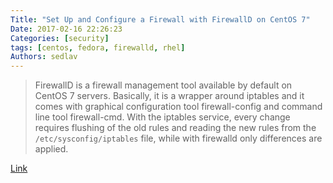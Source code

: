 ```yaml
---
Title: "Set Up and Configure a Firewall with FirewallD on CentOS 7"
Date: 2017-02-16 22:26:23
Categories: [security]
tags: [centos, fedora, firewalld, rhel]
Authors: sedlav
---
```


> FirewallD is a firewall management tool available by default on CentOS 7 servers. Basically, it is a wrapper around iptables and it comes with graphical configuration tool firewall-config and command line tool firewall-cmd. With the iptables service, every change requires flushing of the old rules and reading the new rules from the `/etc/sysconfig/iptables` file, while with firewalld only differences are applied.

[Link](https://www.rosehosting.com/blog/set-up-and-configure-a-firewall-with-firewalld-on-centos-7/)
